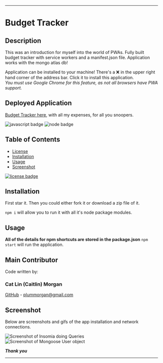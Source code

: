 
___
# Budget Tracker

## Description

This was an introduction for myself into the world of PWAs. Fully built budget tracker with service workers and a manifest.json file. Application works with the mongo atlas db!

Application can be installed to your machine! There's a :x: in the upper right hand corner of the address bar. Click it to install this application.<br/>
 _You must use Google Chrome for this feature, as not all browsers have PWA support._

## Deployed Application
[Budget Tracker here](https://dry-plains-21875.herokuapp.com/), with all my expenses, for all you snoopers.


![javascript badge](https://img.shields.io/badge/We%20Stan-Javascript-brightgreen)
![node badge](https://img.shields.io/badge/Node-Over%20Here-blueviolet)

## Table of Contents 

* [License](#license)
* [Installation](#installation)
* [Usage](#usage)
* [Screenshot](#screenshot)


[![license badge](https://img.shields.io/static/v1?label=license&message=MIT&color=important)](https://opensource.org/licenses/MIT)
<!-- this has clickability and will go to the legalese -->

## Installation 

First star it. 
Then you could either fork it or download a zip file of it.

```npm i``` will allow you to run it with all it's node package modules.

## Usage

**All of the details for npm shortcuts are stored in the package.json**
```npm start``` will run the application.

## Main Contributor

Code written by:

### Cat Lin (Caitlin) Morgan 

[GitHub](https://github.com/cat-lin-morgan/) - plummorgan@gmail.com

## Screenshot 

Below are screenshots and gifs of the app installation and network connections.

<img src='assets/update-user.gif' alt='Screenshot of Insomia doing Queries'/> 

<img src='assets/mongooseobject.png' alt='Screenshot of Mongoose User object' />


___Thank you___

___